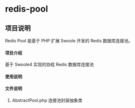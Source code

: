 # redis-pool

## 项目说明
Redis Pool 是基于 PHP 扩展 Swoole 开发的 Redis 数据库连接池。

#### 项目介绍
基于 Swoole4 实现的协程 Redis 数据库连接池


#### 使用说明


#### 文件说明

1. AbstractPool.php 连接池封装抽象类
